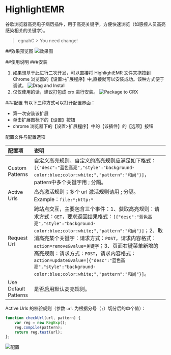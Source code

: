 # HighlightEMR
谷歌浏览器高亮电子病历插件，用于高亮关键字，方便快速浏览（如感控人员高亮感染相关的关键字）。

> egnahC > You need change!

##效果预览图
![效果图](http://7xi5qz.com1.z0.glb.clouddn.com/github/highlightemr/main_view.png)

##使用说明
###安装
1. 如果想基于此进行二次开发，可以直接将 HighlightEMR 文件夹拖拽到 Chrome 浏览器的【设置>扩展程序】中,直接就可以安装成功。该种方式便于调试。
![Drag and Install](http://7xi5qz.com1.z0.glb.clouddn.com/github/highlightemr/drag_install.png)
2. 仅仅使用的话，建议打包成 crx 进行安装。
![Package to CRX](http://7xi5qz.com1.z0.glb.clouddn.com/github/highlightemr/package_to_crx.png)

###配置
有以下三种方式可以打开配置界面：

+ 第一次安装该扩展
+ 单击扩展图标下的【设置】按钮 
+ chrome 浏览器下的【设置>扩展程序】中的【该插件】的【选项】按钮

配置文件与配置选项

|配置项    |   说明    |
|:---------|:----------|
|Custom Patterns | 自定义高亮规则，自定义的高亮规则应满足如下格式：`[{"desc":"蓝色高亮","style":"background-color:blue;color:white;","pattern":"和尚"}]`，pattern中多个关键字用 ; 分隔。|
|Active Urls     | 高亮激活规则；多个 url 激活规则请用 ; 分隔。Example：`file:*;http:*`|
|Request Url     | 跨站点交互，主要包含三个事件：1、获取高亮规则：请求方式：`GET`，要求返回结果格式：`[{"desc":"蓝色高亮","style":"background-color:blue;color:white;","pattern":"和尚"}]`；2、取消高亮某个关键字：请求方式：`POST`，请求内容格式：`action=remove&value=关键字`；3、页面右键菜单新增的高亮规则：请求方式：`POST`，请求内容格式：`action=update&value=[{"desc":"蓝色高亮","style":"background-color:blue;color:white;","pattern":"和尚"}]`。
|Use Default Patterns | 是否启用默认高亮规则。

Active Urls 的校验规则（参数 `url` 为根据分号（`;`）切分后的单个值）：

```JavaScript
function checkUrl(url, pattern) {
	var reg = new RegExp();
	reg.compile(pattern);
	return reg.test(url);
};
```

![配置](http://7xi5qz.com1.z0.glb.clouddn.com/github/highlightemr/config.png)


